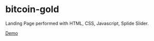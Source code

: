 # bitcoin-gold
Landing Page performed with HTML, CSS, Javascript, Splide Slider.

[Demo](https://luckydevn16.github.io/bitcoin-gold/)


